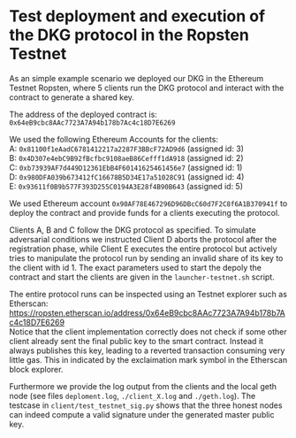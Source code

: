 # Test deployment and execution of the DKG protocol in the Ropsten Testnet

As an simple example scenario we deployed our DKG in the Ethereum Testnet Ropsten,
where 5 clients run the DKG protocol and interact with the contract to generate a shared key.

The address of the deployed contract is: `0x64eB9cbc8AAc7723A7A94b178b7Ac4c18D7E6269`

We used the following Ethereum Accounts for the clients:  
A: `0x81100f1eAadC6781412217a2287F3BBcF72AD9d6` (assigned id: 3)  
B: `0x4D307e4ebC9B92fBcfbc9108aeB86Cefff1dA918` (assigned id: 2)  
C: `0xb73939AF7d449D12361EbB4F60141625461456e7` (assigned id: 1)  
D: `0x980DFA039b673412fC16678B5D34E17a51028C91` (assigned id: 4)  
E: `0x93611f0B9b577F393D255C0194A3E28f4B90B643` (assigned id: 5)

We used Ethereum account `0x90AF78E467296D96DBcC60d7F2C8f6A1B370941f` to deploy the contract and provide funds for a clients executing the protocol.

Clients A, B and C follow the DKG protocol as specified.
To simulate adversarial conditions we instructed Client D aborts the protocol after the registration phase,
while Client E executes the entire protocol but actively tries to manipulate the protocol run by sending an invalid share of its key to the client with id 1.
The exact parameters used to start the depoly the contract and start the clients are given in the `launcher-testnet.sh` script.

The entire protocol runs can be inspected using an Testnet explorer such as Etherscan:  
<https://ropsten.etherscan.io/address/0x64eB9cbc8AAc7723A7A94b178b7Ac4c18D7E6269>  
Notice that the client implementation correctly does not check if some other client already sent the final public key to the smart contract.
Instead it always publishes this key, leading to a reverted transaction consuming very little gas.
This in indicated by the exclaimation mark symbol in the Etherscan block explorer.

Furthermore we provide the log output from the clients and the local geth node (see files `deploment.log`, `./client_X.log` and `./geth.log`).
The testcase in `client/test_testnet_sig.py` shows that the three honest nodes can indeed compute a valid signature under the generated master public key.
